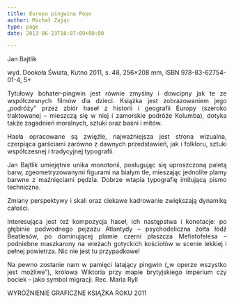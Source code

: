 ```yaml
---
title: Europa pingwina Popo
author: Michał Zając
type: page
date: 2013-06-23T16:07:09+00:00

---
```

Jan Bajtlik

wyd. Dookoła Świata, Kutno 2011, s. 48, 256&#215;208 mm, ISBN 978-83-62754-01-4, 5+

<p style="text-align: justify;">
  Tytułowy bohater-pingwin jest równie zmyślny i dowcipny jak te ze współczesnych filmów dla dzieci. Książka jest zobrazowaniem jego „podróży” przez zbiór haseł z historii i geografii Europy (szeroko traktowanej – mieszczą się w niej i zamorskie podróże Kolumba), dotyka także zagadnień moralnych, sztuki oraz baśni i mitów.
</p>

<p style="text-align: justify;">
  Hasła opracowane są zwięźle, najważniejsza jest strona wizualna, czerpiąca garściami zarówno z dawnych przedstawień, jak i folkloru, sztuki współczesnej i tradycyjnej typografii.
</p>

<p style="text-align: justify;">
  Jan Bajtlik umiejętnie unika monotonii, posługując się uproszczoną paletą barw, zgeometryzowanymi figurami na białym tle, mieszając jednolite plamy barwne z maźnięciami pędzla. Dobrze wtapia typografię imitującą pismo techniczne.
</p>

<p style="text-align: justify;">
  Zmiany perspektywy i skali oraz ciekawe kadrowanie zwiększają dynamikę całości.
</p>

<p style="text-align: justify;">
  Interesująca jest też kompozycja haseł, ich następstwa i konotacje: po głębinie podwodnego pejzażu Atlantydy – psychodeliczna żółta łódź Beatlesów, po dominującej plamie czerni płaszcza Mefistofelesa – podniebne maszkarony na wieżach gotyckich kościołów w scenie lekkiej i pełnej powietrza. Nic nie jest tu przypadkowe!
</p>

<p style="text-align: justify;">
  Na pewno zostanie nam w pamięci latający pingwin („w operze wszystko jest możliwe”), królowa Wiktoria przy mapie brytyjskiego imperium czy bociek – jako symbol migracji. Rec. Maria Ryll
</p>

WYRÓŻNIENIE GRAFICZNE KSIĄŻKA ROKU 2011